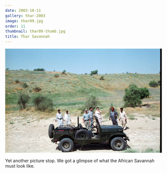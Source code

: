 ```yaml
---
date: 2003-10-11
gallery: thar-2003
image: thar09.jpg
order: 11
thumbnail: thar09-thumb.jpg
title: Thar Savannah
---
```


![Thar Savannah](./thar09.jpg)

Yet another picture stop. We got a glimpse of what the African Savannah must look like.